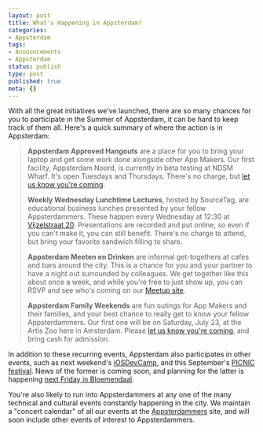 ```yaml
---
layout: post
title: What's Happening in Appsterdam?
categories:
- Appsterdam
tags:
- Announcements
- Appsterdam
status: publish
type: post
published: true
meta: {}
---
```

With all the great initiatives we've launched, there are so many chances for you to participate in the Summer of Appsterdam, it can be hard to keep track of them all. Here's a quick summary of where the action is in Appsterdam:

<blockquote>

<strong>Appsterdam Approved Hangouts</strong> are a place for you to bring your laptop and get some work done alongside other App Makers. Our first facility, Appsterdam Noord, is currently in beta testing at NDSM Wharf. It's open Tuesdays and Thursdays. There's no charge, but <a href="http://meetup.com/Appsterdam">let us know you're coming</a>.

<strong>Weekly Wednesday Lunchtime Lectures</strong>, hosted by SourceTag, are educational business lunches presented by your fellow Appsterdammers. These happen every Wednesday at 12:30 at <a href="http://maps.google.com/maps?q=Vijzelstraat+20,+Amsterdam&hl=en&sll=51.981541,5.907291&sspn=1.703513,2.524109&z=17">Vijzelstraat 20</a>. Presentations are recorded and put online, so even if you can't make it, you can still benefit. There's no charge to attend, but bring your favorite sandwich filling to share.

<strong>Appsterdam Meeten en Drinken</strong> are informal get-togethers at cafes and bars around the city. This is a chance for you and your partner to have a night out surrounded by colleagues. We get together like this about once a week, and while you're free to just show up, you can RSVP and see who's coming on our <a href="http://meetup.com/Appsterdam">Meetup site</a>.

<strong>Appsterdam Family Weekends</strong> are fun outings for App Makers and their families, and your best chance to really get to know your fellow Appsterdammers. Our first one will be on Saturday, July 23, at the Artis Zoo here in Amsterdam. Please <a href="http://appsterdam.rs/rsvp">let us know you're coming</a>, and bring cash for admission.

</blockquote>

In addition to these recurring events, Appsterdam also participates in other events, such as next weekend's <a href="http://iosdevcamp.org">iOSDevCamp</a>, and this September's <a href="http://picnicnetwork.org">PICNIC festival</a>. News of the former is coming soon, and planning for the latter is happening <a href="http://meetup.com/Appsterdam/events/24220591">next Friday in Bloemendaal</a>.

You're also likely to run into Appsterdammers at any one of the many technical and cultural events constantly happening in the city. We maintain a "concert calendar" of all our events at the <a href="http://appsterdam.rs/events">Appsterdammers</a> site, and will soon include other events of interest to Appsterdammers.
